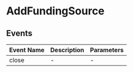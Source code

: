 # AddFundingSource

## Events

<!-- @vuese:AddFundingSource:events:start -->
|Event Name|Description|Parameters|
|---|---|---|
|close|-|-|

<!-- @vuese:AddFundingSource:events:end -->


